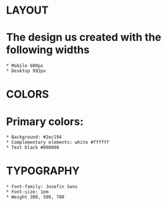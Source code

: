 # LAYOUT
# The design us created with the following widths
    * Mobile 600px
    * Desktop 992px
# COLORS
# Primary colors:
    * Background: #2ec194
    * Complementary elements: white #ffffff
    * Text black #000000
# TYPOGRAPHY
    * Font-family: Josefin Sans
    * Font-size: 1em
    * Weight 300, 500, 700
